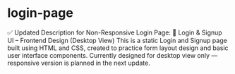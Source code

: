 # login-page
✅ Updated Description for Non-Responsive Login Page: 🚪 Login &amp; Signup UI – Frontend Design (Desktop View)  This is a static Login and Signup page built using HTML and CSS, created to practice form layout design and basic user interface components. Currently designed for desktop view only — responsive version is planned in the next update. 
